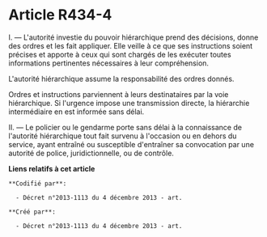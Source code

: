 # Article R434-4

I. ― L'autorité investie du pouvoir hiérarchique prend des décisions, donne des ordres et les fait appliquer. Elle veille à
ce que ses instructions soient précises et apporte à ceux qui sont chargés de les exécuter toutes informations pertinentes
nécessaires à leur compréhension.

L'autorité hiérarchique assume la responsabilité des ordres donnés.

Ordres et instructions parviennent à leurs destinataires par la voie hiérarchique. Si l'urgence impose une transmission
directe, la hiérarchie intermédiaire en est informée sans délai.

II. ― Le policier ou le gendarme porte sans délai à la connaissance de l'autorité hiérarchique tout fait survenu à l'occasion
ou en dehors du service, ayant entraîné ou susceptible d'entraîner sa convocation par une autorité de police,
juridictionnelle, ou de contrôle.

**Liens relatifs à cet article**

	**Codifié par**:

	  - Décret n°2013-1113 du 4 décembre 2013 - art.

	**Créé par**:

	  - Décret n°2013-1113 du 4 décembre 2013 - art.
